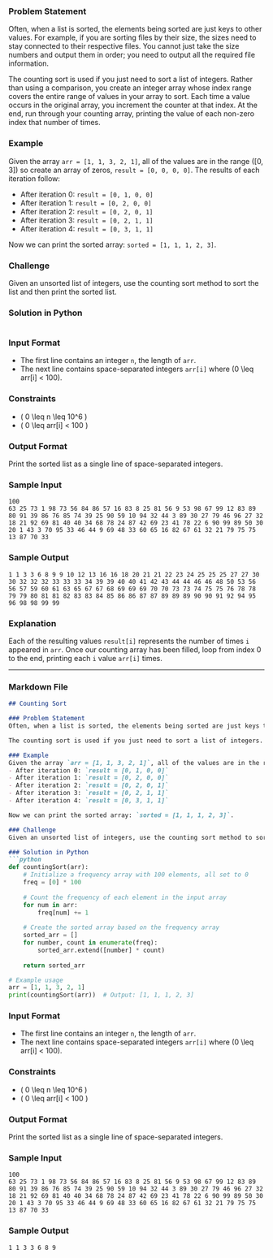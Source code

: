 ### Problem Statement
Often, when a list is sorted, the elements being sorted are just keys to other values. For example, if you are sorting files by their size, the sizes need to stay connected to their respective files. You cannot just take the size numbers and output them in order; you need to output all the required file information.

The counting sort is used if you just need to sort a list of integers. Rather than using a comparison, you create an integer array whose index range covers the entire range of values in your array to sort. Each time a value occurs in the original array, you increment the counter at that index. At the end, run through your counting array, printing the value of each non-zero index that number of times.

### Example
Given the array `arr = [1, 1, 3, 2, 1]`, all of the values are in the range \([0, 3]\) so create an array of zeros, `result = [0, 0, 0, 0]`. The results of each iteration follow:
- After iteration 0: `result = [0, 1, 0, 0]`
- After iteration 1: `result = [0, 2, 0, 0]`
- After iteration 2: `result = [0, 2, 0, 1]`
- After iteration 3: `result = [0, 2, 1, 1]`
- After iteration 4: `result = [0, 3, 1, 1]`

Now we can print the sorted array: `sorted = [1, 1, 1, 2, 3]`.

### Challenge
Given an unsorted list of integers, use the counting sort method to sort the list and then print the sorted list.

### Solution in Python
```python
```

### Input Format
- The first line contains an integer `n`, the length of `arr`.
- The next line contains space-separated integers `arr[i]` where \(0 \leq arr[i] < 100\).

### Constraints
- \( 0 \leq n \leq 10^6 \)
- \( 0 \leq arr[i] < 100 \)

### Output Format
Print the sorted list as a single line of space-separated integers.

### Sample Input
```
100
63 25 73 1 98 73 56 84 86 57 16 83 8 25 81 56 9 53 98 67 99 12 83 89 80 91 39 86 76 85 74 39 25 90 59 10 94 32 44 3 89 30 27 79 46 96 27 32 18 21 92 69 81 40 40 34 68 78 24 87 42 69 23 41 78 22 6 90 99 89 50 30 20 1 43 3 70 95 33 46 44 9 69 48 33 60 65 16 82 67 61 32 21 79 75 75 13 87 70 33
```

### Sample Output
```
1 1 3 3 6 8 9 9 10 12 13 16 16 18 20 21 21 22 23 24 25 25 25 27 27 30 30 32 32 32 33 33 33 34 39 39 40 40 41 42 43 44 44 46 46 48 50 53 56 56 57 59 60 61 63 65 67 67 68 69 69 69 70 70 73 73 74 75 75 76 78 78 79 79 80 81 81 82 83 83 84 85 86 86 87 87 89 89 89 90 90 91 92 94 95 96 98 98 99 99
```

### Explanation
Each of the resulting values `result[i]` represents the number of times `i` appeared in `arr`. Once our counting array has been filled, loop from index 0 to the end, printing each `i` value `arr[i]` times.

---

### Markdown File

```markdown
## Counting Sort

### Problem Statement
Often, when a list is sorted, the elements being sorted are just keys to other values. For example, if you are sorting files by their size, the sizes need to stay connected to their respective files. You cannot just take the size numbers and output them in order; you need to output all the required file information.

The counting sort is used if you just need to sort a list of integers. Rather than using a comparison, you create an integer array whose index range covers the entire range of values in your array to sort. Each time a value occurs in the original array, you increment the counter at that index. At the end, run through your counting array, printing the value of each non-zero index that number of times.

### Example
Given the array `arr = [1, 1, 3, 2, 1]`, all of the values are in the range \([0, 3]\) so create an array of zeros, `result = [0, 0, 0, 0]`. The results of each iteration follow:
- After iteration 0: `result = [0, 1, 0, 0]`
- After iteration 1: `result = [0, 2, 0, 0]`
- After iteration 2: `result = [0, 2, 0, 1]`
- After iteration 3: `result = [0, 2, 1, 1]`
- After iteration 4: `result = [0, 3, 1, 1]`

Now we can print the sorted array: `sorted = [1, 1, 1, 2, 3]`.

### Challenge
Given an unsorted list of integers, use the counting sort method to sort the list and then print the sorted list.

### Solution in Python
```python
def countingSort(arr):
    # Initialize a frequency array with 100 elements, all set to 0
    freq = [0] * 100
    
    # Count the frequency of each element in the input array
    for num in arr:
        freq[num] += 1
    
    # Create the sorted array based on the frequency array
    sorted_arr = []
    for number, count in enumerate(freq):
        sorted_arr.extend([number] * count)
    
    return sorted_arr

# Example usage
arr = [1, 1, 3, 2, 1]
print(countingSort(arr))  # Output: [1, 1, 1, 2, 3]
```

### Input Format
- The first line contains an integer `n`, the length of `arr`.
- The next line contains space-separated integers `arr[i]` where \(0 \leq arr[i] < 100\).

### Constraints
- \( 0 \leq n \leq 10^6 \)
- \( 0 \leq arr[i] < 100 \)

### Output Format
Print the sorted list as a single line of space-separated integers.

### Sample Input
```
100
63 25 73 1 98 73 56 84 86 57 16 83 8 25 81 56 9 53 98 67 99 12 83 89 80 91 39 86 76 85 74 39 25 90 59 10 94 32 44 3 89 30 27 79 46 96 27 32 18 21 92 69 81 40 40 34 68 78 24 87 42 69 23 41 78 22 6 90 99 89 50 30 20 1 43 3 70 95 33 46 44 9 69 48 33 60 65 16 82 67 61 32 21 79 75 75 13 87 70 33
```

### Sample Output
```
1 1 3 3 6 8 9